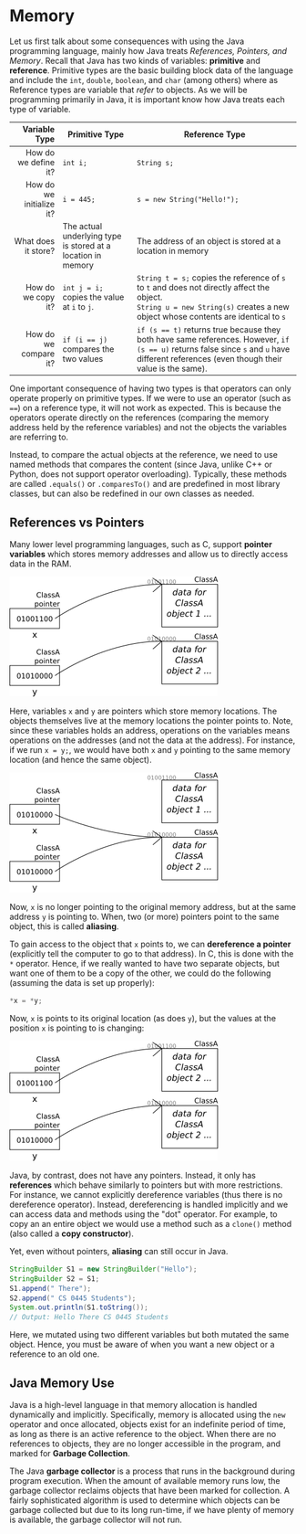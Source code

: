 # Memory

Let us first talk about some consequences with using the Java programming language, mainly how Java treats *References, Pointers, and Memory*. Recall that Java has two kinds of variables: **primitive** and **reference**. Primitive types are the basic building block data of the language and include the `int`, `double`, `boolean`, and `char` (among others) where as Reference types are variable that _refer_ to objects. As we will be programming primarily in Java, it is important know how Java treats each type of variable.


|Variable Type|**Primitive Type**|**Reference Type**|
|------------:|------------------|------------------|
|How do we define it?|`int i;`|`String s;`|
|How do we initialize it?|`i = 445;`|`s = new String("Hello!");`|
|What does it store?| The actual underlying type is stored at a location in memory | The address of an object is stored at a location in memory|
|How do we copy it?| `int j = i;` copies the value at `i` to `j`.| `String t = s;` copies the reference of `s` to `t` and does not directly affect the object. <br> `String u = new String(s)` creates a new object whose contents are identical to `s`|
|How do we compare it?| `if (i == j)` compares the two values| `if (s == t)` returns true because they both have same references. However, `if (s == u)` returns false since `s` and `u` have different references (even though their value is the same).| 

One important consequence of having two types is that operators can only operate properly on primitive types. If we were to use an operator (such as `==`) on a reference type, it will not work as expected. This is because the operators operate directly on the references (comparing the memory address held by the reference variables) and not the objects the variables are referring to.

Instead, to compare the actual objects at the reference, we need to use named methods that compares the content (since Java, unlike C++ or Python, does not support operator overloading). Typically, these methods are called `.equals()` or `.comparesTo()` and are predefined in most library classes, but can also be redefined in our own classes as needed.

## References vs Pointers
Many lower level programming languages, such as C, support **pointer variables** which stores memory addresses and allow us to directly access data in the RAM. 

![Pointers](assets/Pointers.png)

Here, variables `x` and `y` are pointers which store memory locations. The objects themselves live at the memory locations the pointer points to. Note, since these variables holds an address, operations on the variables means operations on the addresses (and not the data at the address). For instance, if we run `x = y;`, we would have both `x` and `y` pointing to the same memory location (and hence the same object). 

![aliasing.png](assets/aliasing.png)

Now, `x` is no longer pointing to the original memory address, but at the same address `y` is pointing to. When, two (or more) pointers point to the same object, this is called **aliasing**.

To gain access to the object that `x` points to, we can **dereference a pointer** (explicitly tell the computer to go to that address). In C, this is done with the `*` operator. Hence, if we really wanted to have two separate objects, but want one of them to be a copy of the other, we could do the following (assuming the data is set up properly):

``` C
*x = *y;
```

Now, `x` is points to its original location (as does `y`), but the values at the position `x` is pointing to is changing:

![dereferencing a pointer](assets/dereferencing%20a%20pointer.png)

Java, by contrast, does not have any pointers. Instead, it only has **references** which behave similarly to pointers but with more restrictions. For instance, we cannot explicitly dereference variables (thus there is no dereference operator). Instead, dereferencing is handled implicitly and we can access data and methods using the "dot" operator. For example, to copy an an entire object we would use a method such as a `clone()` method (also called a **copy constructor**). 

Yet, even without pointers, **aliasing** can still occur in Java.

```Java
StringBuilder S1 = new StringBuilder("Hello");
StringBuilder S2 = S1;
S1.append(" There");
S2.append(" CS 0445 Students");
System.out.println(S1.toString());
// Output: Hello There CS 0445 Students
```
Here, we mutated using two different variables but both mutated the same object. Hence, you must be aware of when you want a new object or a reference to an old one.

## Java Memory Use
Java is a high-level language in that memory allocation is handled dynamically and implicitly. Specifically, memory is allocated using the `new` operator and once allocated, objects exist for an indefinite period of time, as long as there is an active reference to the object. When there are no references to objects, they are no longer accessible in the program, and marked for **Garbage Collection**.

The Java **garbage collector** is a process that runs in the background during program execution. When the amount of available memory runs low, the garbage collector reclaims objects that have been marked for collection. A fairly sophisticated algorithm is used to determine which objects can be garbage collected but due to its long run-time, if we have plenty of memory is available, the garbage collector will not run.
